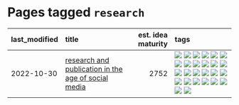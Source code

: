 # Pages tagged `research`

|last_modified|title|est. idea maturity|tags
|:---|:---|---:|:---|
|2022-10-30|[research and publication in the age of social media](../research-and-social.md)|2752|[![](https://img.shields.io/badge/tag-arxiv-37db7)](../tags/arxiv.md) [![](https://img.shields.io/badge/tag-citation-fae99e)](../tags/citation.md) [![](https://img.shields.io/badge/tag-corrections-67053)](../tags/corrections.md) [![](https://img.shields.io/badge/tag-credit-fdf6a0)](../tags/credit.md) [![](https://img.shields.io/badge/tag-curation-288446)](../tags/curation.md) [![](https://img.shields.io/badge/tag-discoverability-cd61a2)](../tags/discoverability.md) [![](https://img.shields.io/badge/tag-discussion-274569)](../tags/discussion.md) [![](https://img.shields.io/badge/tag-feed-95c41e)](../tags/feed.md) [![](https://img.shields.io/badge/tag-git-35d2ce)](../tags/git.md) [![](https://img.shields.io/badge/tag-git-35d2ce)](../tags/git.md) [![](https://img.shields.io/badge/tag-historyofscience-6a13a1)](../tags/historyofscience.md) [![](https://img.shields.io/badge/tag-mastodon-7fafe1)](../tags/mastodon.md) [![](https://img.shields.io/badge/tag-openreview-7385b0)](../tags/openreview.md) [![](https://img.shields.io/badge/tag-paperswithcode-539c8)](../tags/paperswithcode.md) [![](https://img.shields.io/badge/tag-platform-b61d4d)](../tags/platform.md) [![](https://img.shields.io/badge/tag-publication-e168be)](../tags/publication.md) [![](https://img.shields.io/badge/tag-reproducibility-b4bfb)](../tags/reproducibility.md) [![](https://img.shields.io/badge/tag-research-1fc7b)](../tags/research.md) [![](https://img.shields.io/badge/tag-retractions-17673)](../tags/retractions.md) [![](https://img.shields.io/badge/tag-search-a7221f)](../tags/search.md) [![](https://img.shields.io/badge/tag-socialmedia-b0d845)](../tags/socialmedia.md) [![](https://img.shields.io/badge/tag-stackoverflow-6ee5de)](../tags/stackoverflow.md) [![](https://img.shields.io/badge/tag-subscription-48b79f)](../tags/subscription.md) [![](https://img.shields.io/badge/tag-transparency-3c3258)](../tags/transparency.md) [![](https://img.shields.io/badge/tag-twitter-5aa8d1)](../tags/twitter.md) [![](https://img.shields.io/badge/tag-validation-c34d1)](../tags/validation.md)|
